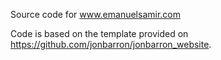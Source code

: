 Source code for www.emanuelsamir.com

Code is based on the template provided on https://github.com/jonbarron/jonbarron_website.